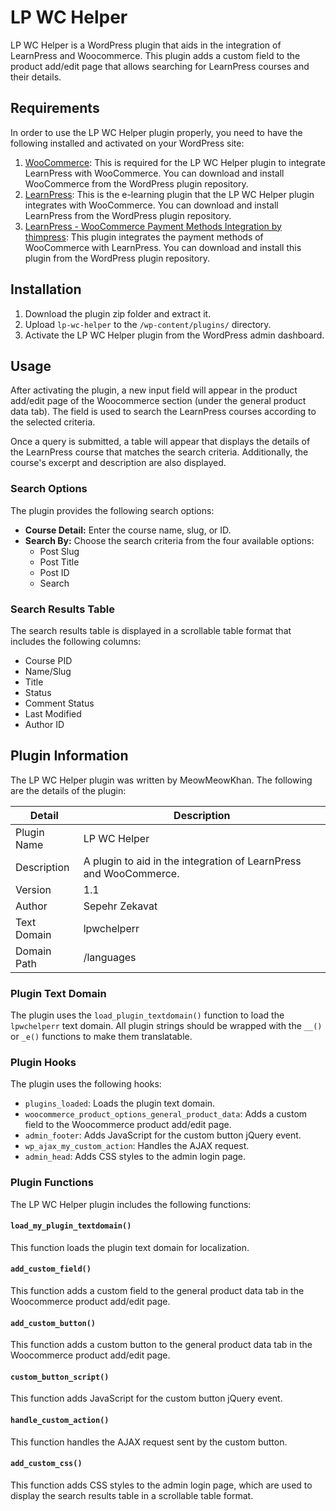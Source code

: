 # LP WC Helper

LP WC Helper is a WordPress plugin that aids in the integration of LearnPress and Woocommerce. This plugin adds a custom field to the product add/edit page that allows searching for LearnPress courses and their details.
## Requirements

In order to use the LP WC Helper plugin properly, you need to have the following installed and activated on your WordPress site:

1. [WooCommerce](https://wordpress.org/plugins/woocommerce/): This is required for the LP WC Helper plugin to integrate LearnPress with WooCommerce. You can download and install WooCommerce from the WordPress plugin repository.
2. [LearnPress](https://wordpress.org/plugins/learnpress/): This is the e-learning plugin that the LP WC Helper plugin integrates with WooCommerce. You can download and install LearnPress from the WordPress plugin repository.
3. [LearnPress - WooCommerce Payment Methods Integration by thimpress](https://wordpress.org/plugins/learnpress-woocommerce-payment/): This plugin integrates the payment methods of WooCommerce with LearnPress. You can download and install this plugin from the WordPress plugin repository.

## Installation

1. Download the plugin zip folder and extract it.
2. Upload `lp-wc-helper` to the `/wp-content/plugins/` directory.
3. Activate the LP WC Helper plugin from the WordPress admin dashboard.

## Usage

After activating the plugin, a new input field will appear in the product add/edit page of the Woocommerce section (under the general product data tab). The field is used to search the LearnPress courses according to the selected criteria.

Once a query is submitted, a table will appear that displays the details of the LearnPress course that matches the search criteria. Additionally, the course's excerpt and description are also displayed.

### Search Options

The plugin provides the following search options:

- **Course Detail:** Enter the course name, slug, or ID.
- **Search By:** Choose the search criteria from the four available options:
	- Post Slug
	- Post Title
	- Post ID
	- Search

### Search Results Table

The search results table is displayed in a scrollable table format that includes the following columns:

- Course PID
- Name/Slug
- Title
- Status
- Comment Status
- Last Modified
- Author ID

## Plugin Information

The LP WC Helper plugin was written by MeowMeowKhan. The following are the details of the plugin:

|  Detail  | Description |
| -------  | ----------- |
| Plugin Name | LP WC Helper |
| Description | A plugin to aid in the integration of LearnPress and WooCommerce. |
| Version | 1.1 |
| Author | Sepehr Zekavat |
| Text Domain | lpwchelperr |
| Domain Path | /languages |

### Plugin Text Domain

The plugin uses the `load_plugin_textdomain()` function to load the `lpwchelperr` text domain. All plugin strings should be wrapped with the `__()` or `_e()` functions to make them translatable.

### Plugin Hooks

The plugin uses the following hooks:

- `plugins_loaded`: Loads the plugin text domain.
- `woocommerce_product_options_general_product_data`: Adds a custom field to the Woocommerce product add/edit page.
- `admin_footer`: Adds JavaScript for the custom button jQuery event.
- `wp_ajax_my_custom_action`: Handles the AJAX request.
- `admin_head`: Adds CSS styles to the admin login page.

### Plugin Functions

The LP WC Helper plugin includes the following functions:

#### `load_my_plugin_textdomain()`

This function loads the plugin text domain for localization.

#### `add_custom_field()`

This function adds a custom field to the general product data tab in the Woocommerce product add/edit page.

#### `add_custom_button()`

This function adds a custom button to the general product data tab in the Woocommerce product add/edit page.

#### `custom_button_script()`

This function adds JavaScript for the custom button jQuery event.

#### `handle_custom_action()`

This function handles the AJAX request sent by the custom button.

#### `add_custom_css()`

This function adds CSS styles to the admin login page, which are used to display the search results table in a scrollable table format.